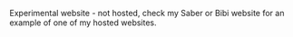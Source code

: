 Experimental website - not hosted, check my Saber or Bibi website for an example of one of my hosted websites.
